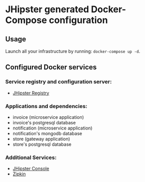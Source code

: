 # JHipster generated Docker-Compose configuration

## Usage

Launch all your infrastructure by running: `docker-compose up -d`.

## Configured Docker services

### Service registry and configuration server:

- [JHipster Registry](http://localhost:8761)

### Applications and dependencies:

- invoice (microservice application)
- invoice's postgresql database
- notification (microservice application)
- notification's mongodb database
- store (gateway application)
- store's postgresql database

### Additional Services:

- [JHipster Console](http://localhost:5601)
- [Zipkin](http://localhost:9411)
